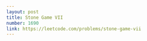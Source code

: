 ```yaml
---
layout: post
title: Stone Game VII
number: 1690
link: https://leetcode.com/problems/stone-game-vii
---
```

